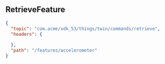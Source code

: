 ## RetrieveFeature

```json
{
  "topic": "com.acme/xdk_53/things/twin/commands/retrieve",
  "headers": {
    
  },
  "path": "/features/accelerometer"
}
```
